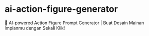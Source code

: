 # ai-action-figure-generator
🤖 AI-powered Action Figure Prompt Generator | Buat Desain Mainan Impianmu dengan Sekali Klik!
